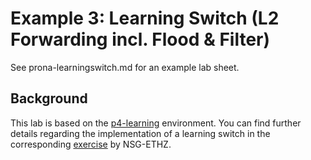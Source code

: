 # Example 3: Learning Switch (L2 Forwarding incl. Flood & Filter)

See prona-learningswitch.md for an example lab sheet.

## Background

This lab is based on the
[p4-learning](https://github.com/nsg-ethz/p4-learning) environment.
You can find further details regarding the implementation of a learning
switch in the corresponding
[exercise](https://github.com/nsg-ethz/p4-learning/tree/master/exercises/04-L2_Learning) by NSG-ETHZ.
